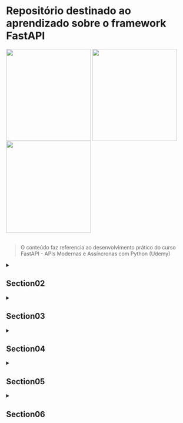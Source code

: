 <div>
<h1>Repositório destinado ao aprendizado sobre o framework FastAPI</h1>
<img align="center" height="250" width="230" src="https://cdn.jsdelivr.net/gh/devicons/devicon/icons/fastapi/fastapi-original-wordmark.svg" />
<img align="center" height="250" width="230" src="https://cdn.jsdelivr.net/gh/devicons/devicon/icons/fastapi/fastapi-original-wordmark.svg" />
<img align="center" height="250" width="230" src="https://cdn.jsdelivr.net/gh/devicons/devicon/icons/fastapi/fastapi-original-wordmark.svg" />
</div><br>

> O conteúdo faz referencia ao desenvolvimento prático do curso FastAPI - APIs Modernas e Assíncronas com Python (Udemy)

<details>
<summary>
<h2>Section02</h2>
</summary><br>

<h3>Seção 2: Introdução ao FastAPI</h3>

|Titulo da Aula                              | Concluído            |
|:-----------------------------------------: | :-------------------:|
|3 - O que vamos aprender nesta seção?       | :heavy_check_mark:   |
|4 - Conceitos essenciais sobre APIs         | :heavy_check_mark:   |
|5 - Apresentação do FastAPI                 | :heavy_check_mark:   |
|6 - Revisando a Programação Assincrona      | :heavy_check_mark:   |
|7 - Softwares utilizados no curso           | :heavy_check_mark:   |
|8 - Prática: Nossa primeira API com FastAPI | :heavy_check_mark:   |
|9 - Recapitulando                           | :heavy_check_mark:   |
</details>

<details>
<summary>
<h2>Section03</h2>
</summary><br>

<h3>Seção 3: Entendendo os conceitos do FastAPI</h3>

| Titulo da Aula                                 | Concluído            |
|:-----------------------------------------:     | :-------------------:|
|10 - O que vamos aprender nesta seção?          | :heavy_check_mark:   |
|11 - Prática: Definindo o novo projeto          | :heavy_check_mark:   |
|12 - Prática: O método GET                      | :heavy_check_mark:   |
|13 - Prática: Tratando exceções                 | :heavy_check_mark:   |
|14 - Prática: O método POST                     | :heavy_check_mark:   |
|15 - Prática: O método PUT                      | :heavy_check_mark:   |
|16 - Prática: O método DELETE                   | :heavy_check_mark:   |
|17 - Prática: Path Parameters                   | :heavy_check_mark:   |
|18 - Prática: Query Parameters                  | :heavy_check_mark:   |
|19 - Prática: Header Parameters                 | :heavy_check_mark:   |
|20 - Prática: Injeção de Dependências           | :heavy_check_mark:   |
|21 - Prática: Revisando os docs                 | :heavy_check_mark:   |
|22 - Prática: Definindo rotas                   | :heavy_check_mark:   |
|23 - Prática: Validação Customizada Pydantic    | :heavy_check_mark:   |
|24 - Recapitulando                              | :heavy_check_mark:   |
</details>

<details>
<summary>
<h2>Section04</h2>
</summary><br>

<h3>Seção 4: CRUD FastAPI e SQL Alchemy</h3>

| Titulo da Aula                                     | Concluído            |
|:-----------------------------------------:         | :-------------------:|
| 25 - O que vamos aprender nesta seção?             | :heavy_check_mark:   |
| 26 - Prática: Criando a estrutura do projeto       | :heavy_check_mark:   |
| 27 - Prática: Trabalhando no módulo core           | :heavy_check_mark:   |
| 28 - Prática: Trabalhando no módulo models         | :heavy_check_mark:   |
| 29 - Prática: Trabalhando no módulo schemas        | :heavy_check_mark:   |
| 30 - Prática: Criando as tabelas                   | :heavy_check_mark:   |
| 31 - Prática: Trabalhando no módulo api - Parte 1  | :heavy_check_mark:   |
| 32 - Prática: Trabalhando no módulo api - Parte 2  | :heavy_check_mark:   |
| 33 - Prática: Trabalhando no main                  | :heavy_check_mark:   |
| 34 - Prática: Executando e testando nosso projeto  | :heavy_check_mark:   |
| 35 - Recapitulando                                 | :heavy_check_mark:   |
</details>

<details>
<summary>
<h2>Section05</h2>
</summary><br>

<h3>Seção 5: CRUD FastAPI e SQL Model</h3>

| Titulo da Aula                                     | Concluído            |
|:-----------------------------------------:         | :-------------------:|
| 36 - O que vamos aprender nesta seção?             | :heavy_check_mark:   |
| 37 - Prática: Criando a estrutura do projeto       | :heavy_check_mark:   |
| 38 - Prática: Trabalhando no módulo core           | :heavy_check_mark:   |
| 39 - Prática: Trabalhando no módulo models         | :heavy_check_mark:   |
| 40 - Prática: Criando as tabelas                   | :heavy_check_mark:   |
| 41 - Prática: Trabalhando no módulo api - Parte 1  | :heavy_check_mark:   |
| 42 - Prática: Trabalhando no módulo api - Parte 2  | :heavy_check_mark:   |
| 43 - Prática: Trabalhando no main                  | :heavy_check_mark:   |
| 44 - Prática: Executando e testando nosso projeto  | :heavy_check_mark:   |
| 45 - Recapitulando                                 | :heavy_check_mark:   |
</details>

<details>
<summary>
<h2>Section06</h2>
</summary><br>

<h3>Seção 6: Segurança: Autenticação e Autorização com FastAPI</h3>

| Titulo da Aula                                     | Concluído            |
|:-----------------------------------------:         | :-------------------:|
| 46 - O que vamos aprender nesta seção?             | :heavy_check_mark:   |
| 47 - Prática: Criando a estrutura do projeto       | :heavy_check_mark:   |
| 48 - Prática: Trabalhando no módulo core - Part 1  | :heavy_check_mark:   |
| 49 - Prática: Trabalhando no módulo core - Part 2  | :heavy_check_mark:   |
| 50 - Prática: Trabalhando no módulo models         | :heavy_check_mark:   |
| 59 - Prática: Trabalhando no módulo schemas        | :heavy_check_mark:   |
| 52 - Prática: Criando as tabelas                   | :x:                  |
| 53 - Prática: Trabalhando no módulo api - Parte 1  | :x:                  |
| 54 - Prática: Trabalhando no módulo api - Parte 2  | :x:                  |
| 55 - Prática: Trabalhando no main                  | :x:                  |
| 56 - Prática: Executando e testando nosso projeto  | :x:                  |
| 57 - Recapitulando                                 | :x:                  |
</details>
